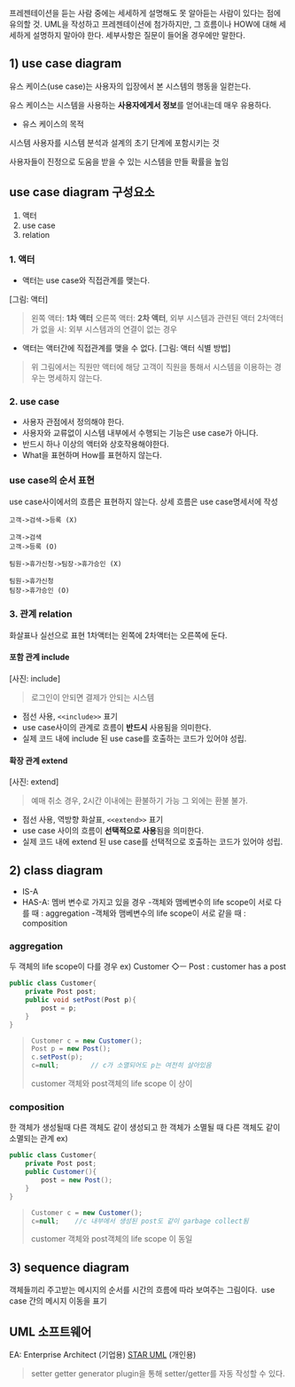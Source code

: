프레젠테이션을 듣는 사람 중에는 세세하게 설명해도 못 알아듣는 사람이 있다는 점에 유의할 것.
UML을 작성하고 프레젠테이션에 첨가하지만, 그 흐름이나 HOW에 대해 세세하게 설명하지 말아야 한다.
세부사항은 질문이 들어올 경우에만 말한다.

## 1) use case diagram

유스 케이스(use case)는 사용자의 입장에서 본 시스템의 행동을 일컫는다.

유스 케이스는 시스템을 사용하는 **사용자에게서 정보**를 얻어내는데 매우 유용하다.​

-   유스 케이스의 목적​
    
시스템 사용자를 시스템 분석과 설계의 초기 단계에 포함시키는 것 ​
    
사용자들이 진정으로 도움을 받을 수 있는 시스템을 만들 확률을 높임

## use case diagram 구성요소
1. 액터
2. use case
3. relation

### 1. 액터

* 액터는 use case와 직접관계를 맺는다.

[그림: 액터]
>왼쪽 액터: **1차 액터**
>오른쪽 액터: **2차 액터**, 외부 시스템과 관련된 액터
>2차액터가 없을 시: 외부 시스템과의 연결이 없는 경우

* 액터는 액터간에 직접관계를 맺을 수 없다. 
[그림: 액터 식별 방법]
>위 그림에서는 직원만 액터에 해당
>고객이 직원을 통해서 시스템을 이용하는 경우는 명세하지 않는다.

### 2. use case
- 사용자 관점에서 정의해야 한다.
- 사용자와 교류없이 시스템 내부에서 수행되는 기능은 use case가 아니다.
- 반드시 하나 이상의 액터와 상호작용해야한다.
- What을 표현하며 How를 표현하지 않는다.

### use case의 순서 표현
use case사이에서의 흐름은 표현하지 않는다.
상세 흐름은 use case명세서에 작성
```
고객->검색->등록 (X)

고객->검색
고객->등록 (O)

팀원->휴가신청->팀장->휴가승인 (X)

팀원->휴가신청
팀장->휴가승인 (O)
```

### 3. 관계 relation
화살표나 실선으로 표현
1차액터는 왼쪽에 2차액터는 오른쪽에 둔다.

#### 포함 관계 include
[사진: include]
>로그인이 안되면 결제가 안되는 시스템

* 점선 사용, `<<include>>` 표기
* use case사이의 관계로 흐름이 **반드시** 사용됨을 의미한다.
* 실제 코드 내에 include 된 use case를 호출하는 코드가 있어야 성립.

#### 확장 관계 extend
[사진: extend]
>예매 취소 경우, 2시간 이내에는 환불하기 가능
>그 외에는 환불 불가.

* 점선 사용, 역방향 화살표, `<<extend>>` 표기
* use case 사이의 흐름이 **선택적으로 사용**됨을 의미한다.
* 실제 코드 내에 extend 된 use case를 선택적으로 호출하는 코드가 있어야 성립.

## 2) class diagram
* IS-A 
* HAS-A: 멤버 변수로 가지고 있을 경우
-객체와 맴베변수의 life scope이 서로 다를  때 : aggregation
-객체와 맴베변수의 life scope이 서로 같을  때 : composition

###  aggregation
두 객체의 life scope이 다를 경우
ex) Customer ◇ㅡ Post : customer has a post
```java
public class Customer{
	private Post post;
	public void setPost(Post p){
		post = p;
	}
}
```
>```java
>Customer c = new Customer();
>Post p = new Post();
>c.setPost(p);
>c=null;		// c가 소멸되어도 p는 여전히 살아있음
>```
>customer 객체와 post객체의 life scope 이 상이

### composition
한 객체가 생성될때 다른 객체도 같이 생성되고
한 객체가 소멸될 때 다른 객체도 같이 소멸되는 관계
ex) 
```java
public class Customer{
	private Post post;
	public Customer(){
		post = new Post();
	}
}
```
>```java
>Customer c = new Customer();
>c=null; 	//c 내부에서 생성된 post도 같이 garbage collect됨
>```
>customer 객체와 post객체의 life scope 이 동일

## 3) sequence diagram

객체들끼리 주고받는 메시지의 순서를 시간의 흐름에 따라 보여주는 그림이다. ​
use case 간의 메시지 이동을 표기

## UML 소프트웨어
EA: Enterprise Architect (기업용)
[STAR UML](http://staruml.io/) (개인용)

>setter getter generator plugin을 통해 setter/getter를 자동 작성할 수 있다.
<!--stackedit_data:
eyJoaXN0b3J5IjpbLTEyMTQwODE5MTksNjI5MTk4NDAyLDQ5NT
M1MDUzMCw5ODkzNDQ5MzIsMTkwNzQ5NzQ3NSw1MjQxMTIxMiwt
OTg1NjgzODY1LC04OTY3NTE5NDQsNTI3NDY4ODEsLTE5OTk5Nz
kwMTRdfQ==
-->
